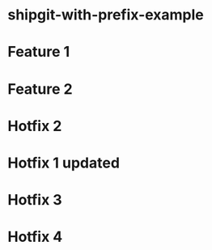 # shipgit-with-prefix-example

# Feature 1
# Feature 2
# Hotfix 2
# Hotfix 1 updated
# Hotfix 3
# Hotfix 4
